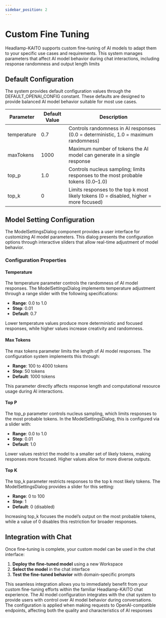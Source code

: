 ```yaml
---
sidebar_position: 2
---
```


# Custom Fine Tuning

Headlamp-KAITO supports custom fine-tuning of AI models to adapt them to your specific use cases and requirements. This system manages parameters that affect AI model behavior during chat interactions, including response randomness and output length limits

## Default Configuration

The system provides default configuration values through the DEFAULT_OPENAI_CONFIG constant. These defaults are designed to provide balanced AI model behavior suitable for most use cases.

| Parameter   | Default Value | Description                                                                         |
| ----------- | ------------- | ----------------------------------------------------------------------------------- |
| temperature | 0.7           | Controls randomness in AI responses (0.0 = deterministic, 1.0 = maximum randomness) |
| maxTokens   | 1000          | Maximum number of tokens the AI model can generate in a single response             |
| top_p       | 1.0           | Controls nucleus sampling; limits responses to the most probable tokens (0.0–1.0)   |
| top_k       | 0             | Limits responses to the top k most likely tokens (0 = disabled, higher = more focused) |


## Model Setting Configuration

The ModelSettingsDialog component provides a user interface for customizing AI model parameters. This dialog presents the configuration options through interactive sliders that allow real-time adjustment of model behavior.

### Configuration Properties

#### Temperature

The temperature parameter controls the randomness of AI model responses. The ModelSettingsDialog implements temperature adjustment through a range slider with the following specifications:

- **Range**: 0.0 to 1.0
- **Step**: 0.01
- **Default**: 0.7

Lower temperature values produce more deterministic and focused responses, while higher values increase creativity and randomness.

#### Max Tokens

The max tokens parameter limits the length of AI model responses. The configuration system implements this through:

- **Range**: 100 to 4000 tokens
- **Step**: 50 tokens
- **Default**: 1000 tokens

This parameter directly affects response length and computational resource usage during AI interactions.

#### Top P

The top_p parameter controls nucleus sampling, which limits responses to the most probable tokens. In the ModelSettingsDialog, this is configured via a slider with:

- **Range**: 0.0 to 1.0
- **Step**: 0.01
- **Default**: 1.0

Lower values restrict the model to a smaller set of likely tokens, making responses more focused. Higher values allow for more diverse outputs.

#### Top K

The top_k parameter restricts responses to the top k most likely tokens. The ModelSettingsDialog provides a slider for this setting:

- **Range**: 0 to 100
- **Step**: 1
- **Default**: 0 (disabled)

Increasing top_k focuses the model’s output on the most probable tokens, while a value of 0 disables this restriction for broader responses.
## Integration with Chat

Once fine-tuning is complete, your custom model can be used in the chat interface:

1. **Deploy the fine-tuned model** using a new Workspace
2. **Select the model** in the chat interface
3. **Test the fine-tuned behavior** with domain-specific prompts

This seamless integration allows you to immediately benefit from your custom fine-tuning efforts within the familiar Headlamp-KAITO chat experience. The AI model configuration integrates with the chat system to provide users with control over AI model behavior during conversations. The configuration is applied when making requests to OpenAI-compatible endpoints, affecting both the quality and characteristics of AI responses
